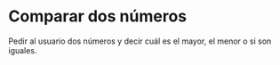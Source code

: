 # Comparar dos números
Pedir al usuario dos números y decir cuál es el mayor, el menor o si son iguales.